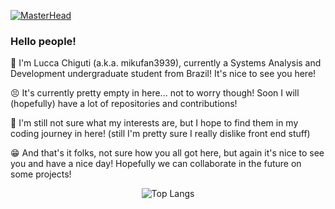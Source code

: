 [![MasterHead](https://i.imgur.com/lADuu1Q.png)]((https://github.com/mikufan3939))
### Hello people!
🤗 I'm Lucca Chiguti (a.k.a. mikufan3939), currently a Systems Analysis and Development undergraduate student from Brazil! It's nice to see you here!<br/>

😣 It's currently pretty empty in here... not to worry though! Soon I will (hopefully) have a lot of repositories and contributions!<br/>

🤔 I'm still not sure what my interests are, but I hope to find them in my coding journey in here! (still I'm pretty sure I really dislike front end stuff)<br/>

😁 And that's it folks, not sure how you all got here, but again it's nice to see you and have a nice day! Hopefully we can collaborate in the future on some projects!<br/>

<div align="center"> 
  
  ![Top Langs](https://github-readme-stats.vercel.app/api/top-langs/?username=mikufan3939&layout=compact&theme=catppuccin_mocha&hide_title=true) 
  
</div>
